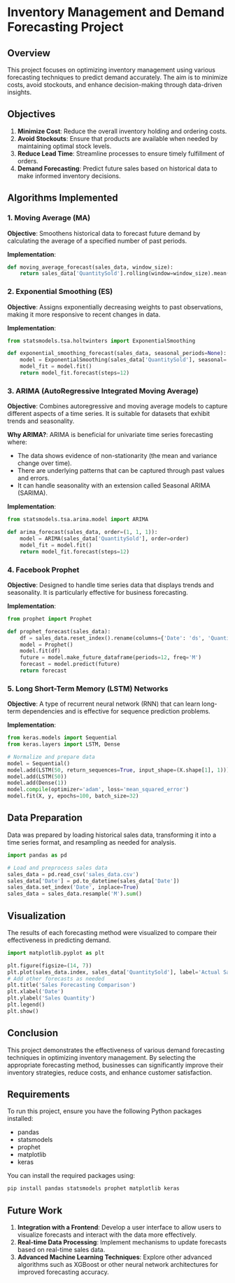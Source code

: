 
# Inventory Management and Demand Forecasting Project

## Overview

This project focuses on optimizing inventory management using various forecasting techniques to predict demand accurately. The aim is to minimize costs, avoid stockouts, and enhance decision-making through data-driven insights.

## Objectives

1. **Minimize Cost**: Reduce the overall inventory holding and ordering costs.
2. **Avoid Stockouts**: Ensure that products are available when needed by maintaining optimal stock levels.
3. **Reduce Lead Time**: Streamline processes to ensure timely fulfillment of orders.
4. **Demand Forecasting**: Predict future sales based on historical data to make informed inventory decisions.

## Algorithms Implemented

### 1. Moving Average (MA)

**Objective**: Smoothens historical data to forecast future demand by calculating the average of a specified number of past periods.

**Implementation**: 
```python
def moving_average_forecast(sales_data, window_size):
    return sales_data['QuantitySold'].rolling(window=window_size).mean()
```

### 2. Exponential Smoothing (ES)

**Objective**: Assigns exponentially decreasing weights to past observations, making it more responsive to recent changes in data.

**Implementation**:
```python
from statsmodels.tsa.holtwinters import ExponentialSmoothing

def exponential_smoothing_forecast(sales_data, seasonal_periods=None):
    model = ExponentialSmoothing(sales_data['QuantitySold'], seasonal='add', seasonal_periods=seasonal_periods)
    model_fit = model.fit()
    return model_fit.forecast(steps=12)
```

### 3. ARIMA (AutoRegressive Integrated Moving Average)

**Objective**: Combines autoregressive and moving average models to capture different aspects of a time series. It is suitable for datasets that exhibit trends and seasonality.

**Why ARIMA?**: ARIMA is beneficial for univariate time series forecasting where:
- The data shows evidence of non-stationarity (the mean and variance change over time).
- There are underlying patterns that can be captured through past values and errors.
- It can handle seasonality with an extension called Seasonal ARIMA (SARIMA).

**Implementation**:
```python
from statsmodels.tsa.arima.model import ARIMA

def arima_forecast(sales_data, order=(1, 1, 1)):
    model = ARIMA(sales_data['QuantitySold'], order=order)
    model_fit = model.fit()
    return model_fit.forecast(steps=12)
```

### 4. Facebook Prophet

**Objective**: Designed to handle time series data that displays trends and seasonality. It is particularly effective for business forecasting.

**Implementation**:
```python
from prophet import Prophet

def prophet_forecast(sales_data):
    df = sales_data.reset_index().rename(columns={'Date': 'ds', 'QuantitySold': 'y'})
    model = Prophet()
    model.fit(df)
    future = model.make_future_dataframe(periods=12, freq='M')
    forecast = model.predict(future)
    return forecast
```

### 5. Long Short-Term Memory (LSTM) Networks

**Objective**: A type of recurrent neural network (RNN) that can learn long-term dependencies and is effective for sequence prediction problems.

**Implementation**:
```python
from keras.models import Sequential
from keras.layers import LSTM, Dense

# Normalize and prepare data
model = Sequential()
model.add(LSTM(50, return_sequences=True, input_shape=(X.shape[1], 1)))
model.add(LSTM(50))
model.add(Dense(1))
model.compile(optimizer='adam', loss='mean_squared_error')
model.fit(X, y, epochs=100, batch_size=32)
```

## Data Preparation

Data was prepared by loading historical sales data, transforming it into a time series format, and resampling as needed for analysis.

```python
import pandas as pd

# Load and preprocess sales data
sales_data = pd.read_csv('sales_data.csv')
sales_data['Date'] = pd.to_datetime(sales_data['Date'])
sales_data.set_index('Date', inplace=True)
sales_data = sales_data.resample('M').sum()
```

## Visualization

The results of each forecasting method were visualized to compare their effectiveness in predicting demand. 

```python
import matplotlib.pyplot as plt

plt.figure(figsize=(14, 7))
plt.plot(sales_data.index, sales_data['QuantitySold'], label='Actual Sales', color='blue')
# Add other forecasts as needed
plt.title('Sales Forecasting Comparison')
plt.xlabel('Date')
plt.ylabel('Sales Quantity')
plt.legend()
plt.show()
```

## Conclusion

This project demonstrates the effectiveness of various demand forecasting techniques in optimizing inventory management. By selecting the appropriate forecasting method, businesses can significantly improve their inventory strategies, reduce costs, and enhance customer satisfaction.

## Requirements

To run this project, ensure you have the following Python packages installed:

- pandas
- statsmodels
- prophet
- matplotlib
- keras

You can install the required packages using:

```bash
pip install pandas statsmodels prophet matplotlib keras
```

## Future Work

1. **Integration with a Frontend**: Develop a user interface to allow users to visualize forecasts and interact with the data more effectively.
2. **Real-time Data Processing**: Implement mechanisms to update forecasts based on real-time sales data.
3. **Advanced Machine Learning Techniques**: Explore other advanced algorithms such as XGBoost or other neural network architectures for improved forecasting accuracy.

